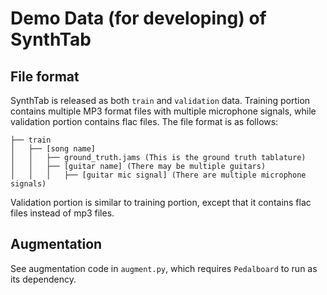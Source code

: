 # Demo Data (for developing) of SynthTab
## File format

SynthTab is released as both `train` and `validation` data. Training portion contains multiple MP3 format files with multiple microphone signals, while validation portion contains flac files. The file format is as follows:

```
├── train
│   ├── [song name]
│   │   ├── ground_truth.jams (This is the ground truth tablature)
│   │   ├── [guitar name] (There may be multiple guitars)
│   │   │   ├── [guitar mic signal] (There are multiple microphone signals)

```

Validation portion is similar to training portion, except that it contains flac files instead of mp3 files.

## Augmentation
See augmentation code in `augment.py`, which requires `Pedalboard` to run as its dependency.